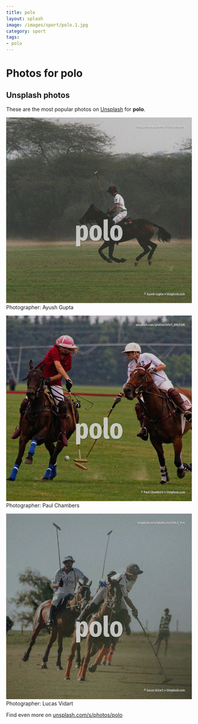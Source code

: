 ```yaml
---
title: polo
layout: splash
image: /images/sport/polo.1.jpg
category: sport
tags:
- polo
---
```

# Photos for polo
 
## Unsplash photos
These are the most popular photos on [Unsplash](https://unsplash.com) for **polo**.
 
![polo](/images/sport/polo.1.jpg)
Photographer:  Ayush Gupta
 
![polo](/images/sport/polo.2.jpg)
Photographer:  Paul Chambers
 
![polo](/images/sport/polo.3.jpg)
Photographer:  Lucas Vidart
 
Find even more on [unsplash.com/s/photos/polo](https://unsplash.com/s/photos/polo)
 
